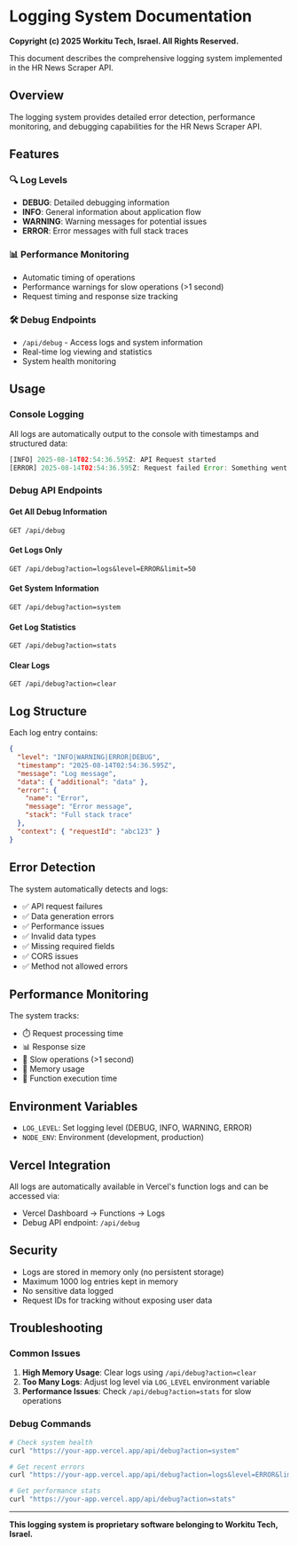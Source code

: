 # Logging System Documentation

**Copyright (c) 2025 Workitu Tech, Israel. All Rights Reserved.**

This document describes the comprehensive logging system implemented in the HR News Scraper API.

## Overview

The logging system provides detailed error detection, performance monitoring, and debugging capabilities for the HR News Scraper API.

## Features

### 🔍 **Log Levels**
- **DEBUG**: Detailed debugging information
- **INFO**: General information about application flow
- **WARNING**: Warning messages for potential issues
- **ERROR**: Error messages with full stack traces

### 📊 **Performance Monitoring**
- Automatic timing of operations
- Performance warnings for slow operations (>1 second)
- Request timing and response size tracking

### 🛠️ **Debug Endpoints**
- `/api/debug` - Access logs and system information
- Real-time log viewing and statistics
- System health monitoring

## Usage

### Console Logging
All logs are automatically output to the console with timestamps and structured data:

```javascript
[INFO] 2025-08-14T02:54:36.595Z: API Request started
[ERROR] 2025-08-14T02:54:36.595Z: Request failed Error: Something went wrong
```

### Debug API Endpoints

#### Get All Debug Information
```
GET /api/debug
```

#### Get Logs Only
```
GET /api/debug?action=logs&level=ERROR&limit=50
```

#### Get System Information
```
GET /api/debug?action=system
```

#### Get Log Statistics
```
GET /api/debug?action=stats
```

#### Clear Logs
```
GET /api/debug?action=clear
```

## Log Structure

Each log entry contains:
```json
{
  "level": "INFO|WARNING|ERROR|DEBUG",
  "timestamp": "2025-08-14T02:54:36.595Z",
  "message": "Log message",
  "data": { "additional": "data" },
  "error": {
    "name": "Error",
    "message": "Error message",
    "stack": "Full stack trace"
  },
  "context": { "requestId": "abc123" }
}
```

## Error Detection

The system automatically detects and logs:
- ✅ API request failures
- ✅ Data generation errors
- ✅ Performance issues
- ✅ Invalid data types
- ✅ Missing required fields
- ✅ CORS issues
- ✅ Method not allowed errors

## Performance Monitoring

The system tracks:
- ⏱️ Request processing time
- 📊 Response size
- 🐌 Slow operations (>1 second)
- 💾 Memory usage
- 🔄 Function execution time

## Environment Variables

- `LOG_LEVEL`: Set logging level (DEBUG, INFO, WARNING, ERROR)
- `NODE_ENV`: Environment (development, production)

## Vercel Integration

All logs are automatically available in Vercel's function logs and can be accessed via:
- Vercel Dashboard → Functions → Logs
- Debug API endpoint: `/api/debug`

## Security

- Logs are stored in memory only (no persistent storage)
- Maximum 1000 log entries kept in memory
- No sensitive data logged
- Request IDs for tracking without exposing user data

## Troubleshooting

### Common Issues

1. **High Memory Usage**: Clear logs using `/api/debug?action=clear`
2. **Too Many Logs**: Adjust log level via `LOG_LEVEL` environment variable
3. **Performance Issues**: Check `/api/debug?action=stats` for slow operations

### Debug Commands

```bash
# Check system health
curl "https://your-app.vercel.app/api/debug?action=system"

# Get recent errors
curl "https://your-app.vercel.app/api/debug?action=logs&level=ERROR&limit=10"

# Get performance stats
curl "https://your-app.vercel.app/api/debug?action=stats"
```

---

**This logging system is proprietary software belonging to Workitu Tech, Israel.**
